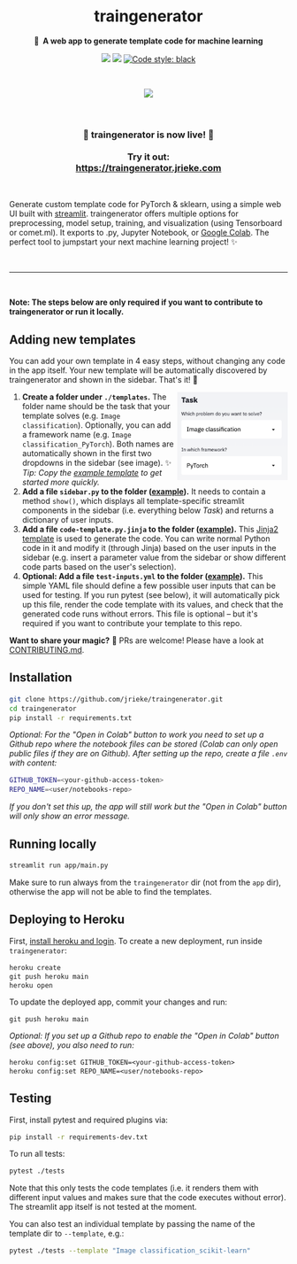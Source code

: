 <h1 align="center">
    traingenerator
</h1>

<p align="center">
    <strong>🧙&nbsp; A web app to generate template code for machine learning</strong>
</p>

<p align="center">
    <a href="https://www.buymeacoffee.com/jrieke"><img src="https://img.shields.io/badge/Buy%20me%20a-coffee-orange.svg?logo=buy-me-a-coffee&logoColor=orange"></a>
    <a href="LICENSE"><img src="https://img.shields.io/github/license/jrieke/traingenerator.svg"></a>
    <a href="https://github.com/psf/black"><img src="https://img.shields.io/badge/code%20style-black-000000.svg" alt="Code style: black"></a>
</p>

<br>

<p align="center">
    <img src="docs/assets/demo.gif" width=600>
</p>

<br>

<h3 align="center">
    🎉 traingenerator is now live! 🎉
    <br><br>
    Try it out: <br>
    <a href="https://traingenerator.jrieke.com">https://traingenerator.jrieke.com</a>
</h3>

<!--
<p align="center"><strong>
    Try it out: <br>
    >>> <a href="https://traingenerator.jrieke.com">https://traingenerator.jrieke.com</a> <<<</strong>
</p>
-->

<br>

Generate custom template code for PyTorch & sklearn, using a simple web UI built with [streamlit](https://www.streamlit.io/). traingenerator offers multiple options for preprocessing, model setup, training, and visualization (using Tensorboard or comet.ml). It exports to .py, Jupyter Notebook, or  [Google Colab](https://colab.research.google.com/). The perfect tool to jumpstart your next machine learning project! ✨

<br>

---

<br>

**Note: The steps below are only required if you want to contribute to traingenerator or run it locally.**

## Adding new templates

You can add your own template in 4 easy steps, without changing any code in the 
app itself. Your new template will be automatically discovered by traingenerator and 
shown in the sidebar. That's it! 🎈


<img align="right" src="docs/assets/dropdowns.png" width=200>

1. **Create a folder under `./templates`.** 
The folder name should be the task that your template solves (e.g. 
`Image classification`). Optionally, you can add a framework name (e.g. 
`Image classification_PyTorch`). Both names are automatically shown in the first two 
dropdowns in the sidebar (see image). 
✨ *Tip: Copy the [example template](templates/example) to get started more quickly.* 
2. **Add a file `sidebar.py` to the folder ([example](templates/example/sidebar.py)).** 
It needs to contain a method `show()`, which displays all template-specific streamlit 
components in the sidebar (i.e. everything below *Task*) and returns a dictionary of 
user inputs.
3. **Add a file `code-template.py.jinja` to the folder ([example](templates/example/code-template.py.jinja)).** 
This [Jinja2 template](https://jinja.palletsprojects.com/en/2.11.x/templates/) is used 
to generate the code. You can write normal Python code in it and modify it 
(through Jinja) based on the user inputs in the sidebar (e.g. insert a parameter 
value from the sidebar or show different code parts based on the user's selection). 
4. **Optional: Add a file `test-inputs.yml` to the folder ([example](templates/example/test-inputs.yml)).** 
This simple YAML file should define a few possible user inputs that can be used for 
testing. If you run pytest (see below), it will automatically pick up this file, render 
the code template with its values, and check that the generated code runs without 
errors. This file is optional – but it's required if you want to contribute your 
template to this repo. 

**Want to share your magic?** 🧙 PRs are welcome! Please have a look 
at [CONTRIBUTING.md](CONTRIBUTING.md). 


## Installation

```bash
git clone https://github.com/jrieke/traingenerator.git
cd traingenerator
pip install -r requirements.txt
```

*Optional: For the "Open in Colab" button to work you need to set up a Github repo 
where the notebook files can be stored (Colab can only open public files if 
they are on Github). After setting up the repo, create a file `.env` with content:*

```bash
GITHUB_TOKEN=<your-github-access-token>
REPO_NAME=<user/notebooks-repo>
```

*If you don't set this up, the app will still work but the "Open in Colab" button 
will only show an error message.*


## Running locally

```bash
streamlit run app/main.py
```

Make sure to run always from the `traingenerator` dir (not from the `app` dir), 
otherwise the app will not be able to find the templates.

## Deploying to Heroku

First, [install heroku and login](https://devcenter.heroku.com/articles/getting-started-with-python#set-up). 
To create a new deployment, run inside `traingenerator`:

```
heroku create
git push heroku main
heroku open
```

To update the deployed app, commit your changes and run:

```
git push heroku main
```

*Optional: If you set up a Github repo to enable the "Open in Colab" button (see above),
you also need to run:*

```
heroku config:set GITHUB_TOKEN=<your-github-access-token>
heroku config:set REPO_NAME=<user/notebooks-repo>
```

## Testing

First, install pytest and required plugins via:

```bash
pip install -r requirements-dev.txt
```

To run all tests: 

```bash
pytest ./tests
```

Note that this only tests the code templates (i.e. it renders them with different 
input values and makes sure that the code executes without error). The streamlit app 
itself is not tested at the moment.

You can also test an individual template by passing the name of the template dir to 
`--template`, e.g.:

```bash
pytest ./tests --template "Image classification_scikit-learn"
```
